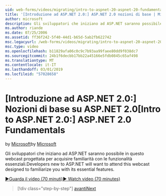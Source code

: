 ```yaml
---
uid: web-forms/videos/migrating/intro-to-aspnet-20-aspnet-20-fundamentals
title: '[Introduzione ad ASP.NET 2.0:] ASP.NET 2.0 nozioni di base | Microsoft Docs'
author: microsoft
description: Gli sviluppatori che iniziano ad ASP.NET saranno possibile in questo webcast progettata per acquisire familiarità con le funzionalità essenziali.
ms.author: riande
ms.date: 07/25/2006
ms.assetid: ff36f242-5f40-44d1-b65d-5ab2fb622742
msc.legacyurl: /web-forms/videos/migrating/intro-to-aspnet-20-aspnet-20-fundamentals
msc.type: video
ms.openlocfilehash: b11829afa06c0c9c7b93aa99faee80dd9f038dc7
ms.sourcegitcommit: 24b1f6decbb17bb22a45166e5fdb0845c65af498
ms.translationtype: MT
ms.contentlocale: it-IT
ms.lasthandoff: 03/01/2019
ms.locfileid: "57028658"
---
```

<a name="intro-to-aspnet-20-aspnet-20-fundamentals"></a><span data-ttu-id="a49ab-103">[Introduzione ad ASP.NET 2.0:] Nozioni di base su ASP.NET 2.0</span><span class="sxs-lookup"><span data-stu-id="a49ab-103">[Intro to ASP.NET 2.0:] ASP.NET 2.0 Fundamentals</span></span>
====================
<span data-ttu-id="a49ab-104">by [Microsoft](https://github.com/microsoft)</span><span class="sxs-lookup"><span data-stu-id="a49ab-104">by [Microsoft](https://github.com/microsoft)</span></span>

<span data-ttu-id="a49ab-105">Gli sviluppatori che iniziano ad ASP.NET saranno possibile in questo webcast progettata per acquisire familiarità con le funzionalità essenziali.</span><span class="sxs-lookup"><span data-stu-id="a49ab-105">Developers new to ASP.NET will want to attend this webcast designed to familiarize you with its essential features.</span></span>

[<span data-ttu-id="a49ab-106">&#9654;Guarda il video (70 minuti)</span><span class="sxs-lookup"><span data-stu-id="a49ab-106">&#9654; Watch video (70 minutes)</span></span>](https://channel9.msdn.com/Blogs/ASP-NET-Site-Videos/intro-to-aspnet-20-aspnet-20-fundamentals)

> [!div class="step-by-step"]
> [<span data-ttu-id="a49ab-107">avanti</span><span class="sxs-lookup"><span data-stu-id="a49ab-107">Next</span></span>](intro-to-aspnet-20-user-interface-elements.md)

